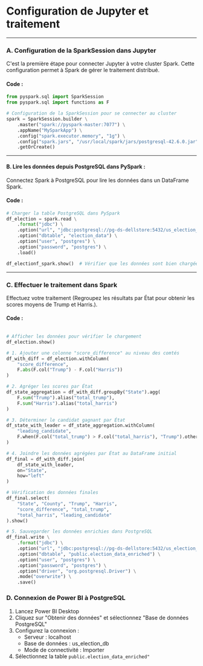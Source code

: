# Configuration de Jupyter et traitement

---

### A. Configuration de la SparkSession dans Jupyter
C'est la première étape pour connecter Jupyter à votre cluster Spark. Cette configuration permet à Spark de gérer le traitement distribué.

#### Code :
```python
from pyspark.sql import SparkSession
from pyspark.sql import functions as F

# Configuration de la SparkSession pour se connecter au cluster
spark = SparkSession.builder \
    .master("spark://pyspark-master:7077") \
    .appName("MySparkApp") \
    .config("spark.executor.memory", "1g") \
    .config("spark.jars", "/usr/local/spark/jars/postgresql-42.6.0.jar") \
    .getOrCreate()
```

---

 
#### B. Lire les données depuis PostgreSQL dans PySpark :
Connectez Spark à PostgreSQL pour lire les données dans un DataFrame Spark.

#### Code :
```python
# Charger la table PostgreSQL dans PySpark
df_election = spark.read \
    .format("jdbc") \
    .option("url", "jdbc:postgresql://pg-ds-dellstore:5432/us_election_db") \
    .option("dbtable", "election_data") \
    .option("user", "postgres") \
    .option("password", "postgres") \
    .load()

df_electionf_spark.show()  # Vérifier que les données sont bien chargées
```
---

### C. Effectuer le traitement dans Spark
Effectuez votre traitement (Regroupez les résultats par État pour obtenir les scores moyens de Trump et Harris.).

#### Code :
```python

# Afficher les données pour vérifier le chargement
df_election.show()

# 1. Ajouter une colonne "score_difference" au niveau des comtés
df_with_diff = df_election.withColumn(
    "score_difference",
    F.abs(F.col("Trump") - F.col("Harris"))
)

# 2. Agréger les scores par État
df_state_aggregation = df_with_diff.groupBy("State").agg(
    F.sum("Trump").alias("total_trump"),
    F.sum("Harris").alias("total_harris")
)

# 3. Déterminer le candidat gagnant par État
df_state_with_leader = df_state_aggregation.withColumn(
    "leading_candidate",
    F.when(F.col("total_trump") > F.col("total_harris"), "Trump").otherwise("Harris")
)

# 4. Joindre les données agrégées par État au DataFrame initial
df_final = df_with_diff.join(
    df_state_with_leader,
    on="State",
    how="left"
)

# Vérification des données finales
df_final.select(
    "State", "County", "Trump", "Harris", 
    "score_difference", "total_trump", 
    "total_harris", "leading_candidate"
).show()

# 5. Sauvegarder les données enrichies dans PostgreSQL
df_final.write \
    .format("jdbc") \
    .option("url", "jdbc:postgresql://pg-ds-dellstore:5432/us_election_db") \
    .option("dbtable", "public.election_data_enriched") \
    .option("user", "postgres") \
    .option("password", "postgres") \
    .option("driver", "org.postgresql.Driver") \
    .mode("overwrite") \
    .save()

```


### D. Connexion de Power BI à PostgreSQL

1. Lancez Power BI Desktop
2. Cliquez sur "Obtenir des données" et sélectionnez "Base de données PostgreSQL"
3. Configurez la connexion :
   - Serveur : localhost
   - Base de données : us_election_db
   - Mode de connectivité : Importer
4. Sélectionnez la table `public.election_data_enriched"`